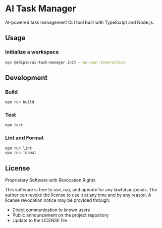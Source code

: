 # AI Task Manager

AI-powered task management CLI tool built with TypeScript and Node.js.

## Usage

### Initialize a workspace
```bash
npx @e0ipso/ai-task-manager init --no-user-interaction
```

## Development

### Build
```bash
npm run build
```

### Test
```bash
npm test
```

### Lint and Format
```bash
npm run lint
npm run format
```

## License

Proprietary Software with Revocation Rights.

This software is free to use, run, and operate for any lawful purposes. The
author can revoke the license to use it at any time and by any reason. A license
revocation notice may be provided through:

- Direct communication to known users
- Public announcement on the project repository
- Update to the LICENSE file
